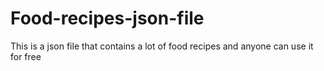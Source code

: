 # Food-recipes-json-file
This is a json file that contains a lot of food recipes and anyone can use it for free
